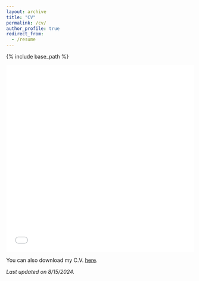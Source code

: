 ```yaml
---
layout: archive
title: "CV"
permalink: /cv/
author_profile: true
redirect_from:
  - /resume
---
```


{% include base_path %}

<iframe src="/files/CallenIanCV_8.15.24.pdf" width="100%" height="500" frameborder="no" border="0" marginwidth="0" marginheight="0"></iframe>

You can also download my C.V. [here](/files/CallenIanCV_8.15.24.pdf).

*Last updated on 8/15/2024.* <i class="fas fa-fw fa-file-pdf" aria-hidden="true"></i>


